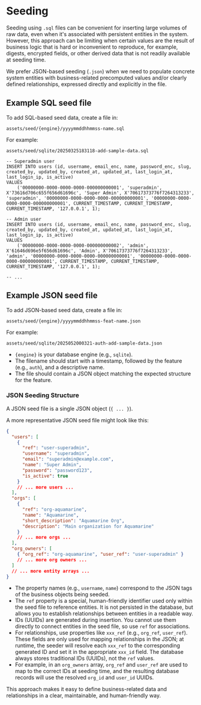 # Seeding

Seeding using `.sql` files can be convenient for inserting large volumes of
raw data, even when it's associated with persistent entities in the system.
However, this approach can be limiting when certain values are the result of
business logic that is hard or inconvenient to reproduce, for example,
digests, encrypted fields, or other derived data that is not readily
available at seeding time.

We prefer JSON-based seeding (`.json`) when we need to populate concrete
system entities with business-related precomputed values and/or clearly defined relationships, expressed directly and explicitly in the file.

## Example SQL seed file

To add SQL-based seed data, create a file in:

    assets/seed/{engine}/yyyymmddhhmmss-name.sql

For example:

    assets/seed/sqlite/20250325183118-add-sample-data.sql

```
-- Superadmin user
INSERT INTO users (id, username, email_enc, name, password_enc, slug, created_by, updated_by, created_at, updated_at, last_login_at, last_login_ip, is_active)
VALUES 
    ('00000000-0000-0000-0000-000000000001', 'superadmin', X'73616d706c655f656d61696c', 'Super Admin', X'70617373776f7264313233', 'superadmin', '00000000-0000-0000-0000-000000000001', '00000000-0000-0000-0000-000000000001', CURRENT_TIMESTAMP, CURRENT_TIMESTAMP, CURRENT_TIMESTAMP, '127.0.0.1', 1);

-- Admin user
INSERT INTO users (id, username, email_enc, name, password_enc, slug, created_by, updated_by, created_at, updated_at, last_login_at, last_login_ip, is_active)
VALUES 
    ('00000000-0000-0000-0000-000000000002', 'admin', X'61646d696e5f656d61696c', 'Admin', X'70617373776f7264313233', 'admin', '00000000-0000-0000-0000-000000000001', '00000000-0000-0000-0000-000000000001', CURRENT_TIMESTAMP, CURRENT_TIMESTAMP, CURRENT_TIMESTAMP, '127.0.0.1', 1);

-- ...
```

## Example JSON seed file

To add JSON-based seed data, create a file in:

    assets/seed/{engine}/yyyymmddhhmmss-feat-name.json

For example:

    assets/seed/sqlite/2025052000321-auth-add-sample-data.json

- `{engine}` is your database engine (e.g., `sqlite`).
- The filename should start with a timestamp, followed by the feature (e.g., `auth`), and a descriptive name.
- The file should contain a JSON object matching the expected structure for the feature.

### JSON Seeding Structure

A JSON seed file is a single JSON object (`{ ... }`).

A more representative JSON seed file might look like this:

```json
{
  "users": [
    {
      "ref": "user-superadmin",
      "username": "superadmin",
      "email": "superadmin@example.com",
      "name": "Super Admin",
      "password": "password123",
      "is_active": true
    }
    // ... more users ...
  ],
  "orgs": [
    {
      "ref": "org-aquamarine",
      "name": "Aquamarine",
      "short_description": "Aquamarine Org",
      "description": "Main organization for Aquamarine"
    }
    // ... more orgs ...
  ],
  "org_owners": [
    { "org_ref": "org-aquamarine", "user_ref": "user-superadmin" }
    // ... more org owners ...
  ]
  // ... more entity arrays ...
}
```

- The property names (e.g., `username`, `name`) correspond to the JSON tags of the business objects being seeded.
- The `ref` property is a special, human-friendly identifier used only within the seed file to reference entities. It is not persisted in the database, but allows you to establish relationships between entities in a readable way.
- IDs (UUIDs) are generated during insertion. You cannot use them directly to connect entities in the seed file, so use `ref` for associations.
- For relationships, use properties like `xxx_ref` (e.g., `org_ref`, `user_ref`). These fields are only used for mapping relationships in the JSON; at runtime, the seeder will resolve each `xxx_ref` to the corresponding generated ID and set it in the appropriate `xxx_id` field. The database always stores traditional IDs (UUIDs), not the `ref` values.
- For example, in an `org_owners` array, `org_ref` and `user_ref` are used to map to the correct IDs at seeding time, and the resulting database records will use the resolved `org_id` and `user_id` UUIDs.

This approach makes it easy to define business-related data and relationships in a clear, maintainable, and human-friendly way.

